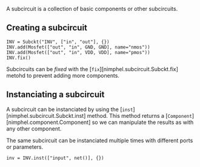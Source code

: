 A subcircuit is a collection of basic components or other subcircuits.

## Creating a subcircuit

```{.py3 title="Example of creating an inverter"}
INV = Subckt("INV", ["in", "out"], {})
INV.add(Mosfet(["out", "in", GND, GND], name="nmos"))
INV.add(Mosfet(["out", "in", VDD, VDD], name="pmos"))
INV.fix()
```

Subcircuits can be *fixed* with the [`fix`][nimphel.subcircuit.Subckt.fix] metohd to prevent adding more components.

## Instanciating a subcircuit

A subcircuit can be instanciated by using the [`inst`][nimphel.subcircuit.Subckt.inst] method. This method returns a [`Component`][nimphel.component.Component] so we can manipulate the results as with any other component.

The same subcircuit can be instanciated multiple times with different ports or parameters.

```{.py3 title="Instanciating an inverter"}
inv = INV.inst(["input", net()], {})
```
